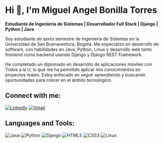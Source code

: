 # Hi 👋, I'm Miguel Angel Bonilla Torres

**Estudiante de Ingeniería de Sistemas | Desarrollador Full Stack | Django | Python | Java**

Soy estudiante de sexto semestre de Ingeniería de Sistemas en la Universidad de San Buenaventura, Bogotá. Me especializo en desarrollo de software, con habilidades en Java, Python, Linux y desarrollo web tanto frontend como backend usando Django y Django REST Framework.

He completado un diplomado en desarrollo de aplicaciones móviles con Todos a la U, lo que me ha permitido aplicar mis conocimientos en proyectos reales. Estoy enfocado en seguir aprendiendo y buscando oportunidades para crecer en el ámbito tecnológico.

## Connect with me:
[![LinkedIn](https://img.shields.io/badge/LinkedIn-blue)](www.linkedin.com/in/miguel-bonilla-sys)
[![Gmail](https://img.shields.io/badge/Gmail-red)](miguelangelboto14@gmail.com)

## Languages and Tools:
![Java](https://img.shields.io/badge/-Java-red?style=flat-square&logo=java)
![Python](https://img.shields.io/badge/-Python-blue?style=flat-square&logo=python)
![Django](https://img.shields.io/badge/-Django-green?style=flat-square&logo=django)
![HTML5](https://img.shields.io/badge/-HTML5-orange?style=flat-square&logo=html5)
![CSS3](https://img.shields.io/badge/-CSS3-blue?style=flat-square&logo=css3)
![Linux](https://img.shields.io/badge/-Linux-yellow?style=flat-square&logo=linux)

